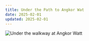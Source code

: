 ```yaml
---
title: Under the Path to Angkor Wat
date: 2025-02-01
updated: 2025-02-01
---
```



![Under the walkway at Angkor Watt](https://live.staticflickr.com/65535/54290991499_967ee5c033_h_d.jpg)